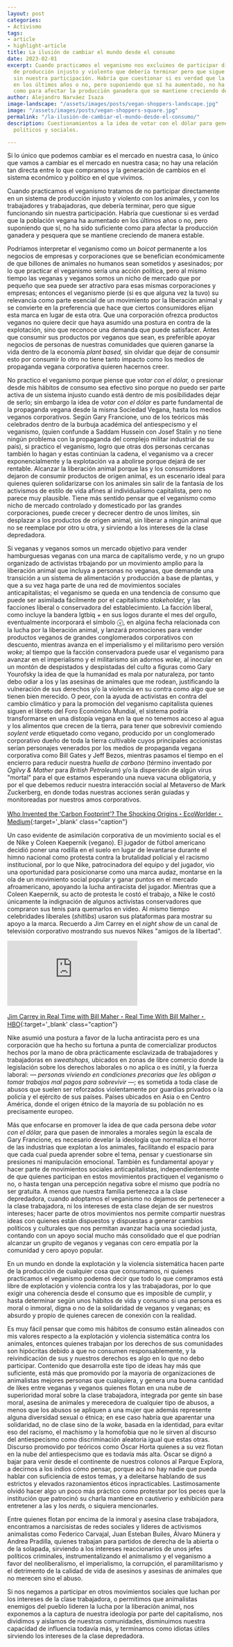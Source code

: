 ```yaml
---
layout: post
categories:
- Activismo
tags:
- article
- highlight-article
title: La ilusión de cambiar el mundo desde el consumo
date: 2023-02-01
excerpt: Cuando practicamos el veganismo nos excluimos de participar directamente en un sistema
  de producción injusto y violento que debería terminar pero que sigue funcionando
  sin nuestra participación. Habría que cuestionar si es verdad que la población vegana ha aumentado
  en los últimos años o no, pero suponiendo que sí ha aumentado, no ha sido suficiente
  como para afectar la producción ganadera que se mantiene creciendo de manera estable.
author: Alejandro Narváez Isaza
image-landscape: "/assets/images/posts/vegan-shoppers-landscape.jpg"
image: "/assets/images/posts/vegan-shoppers-square.jpg"
permalink: "/la-ilusión-de-cambiar-el-mundo-desde-el-consumo/"
description: Cuestionamientos a la idea de votar con el dólar para generar cambios
  políticos y sociales.

---
```

<p class="p-big">Si lo único que podemos cambiar es el mercado en nuestra casa, lo único que vamos a cambiar es el mercado en nuestra casa; no hay una relación tan directa entre lo que compramos y la generación de cambios en el sistema económico y político en el que vivimos.</p>

Cuando practicamos el veganismo tratamos de no participar directamente en un sistema de producción injusto y violento con los animales, y con los trabajadores y trabajadoras, que debería terminar, pero que sigue funcionando sin nuestra participación. Habría que cuestionar si es verdad que la población vegana ha aumentado en los últimos años o no, pero suponiendo que sí, no ha sido suficiente como para afectar la producción ganadera y pesquera que se mantiene creciendo de manera estable.

Podríamos interpretar el veganismo como un _boicot_ permanente a los negocios de empresas y corporaciones que se benefician económicamente de que billones de animales no humanos sean sometidos y asesinados; por lo que practicar el veganismo sería una acción política, pero al mismo tiempo las veganas y veganos somos un nicho de mercado que por pequeño que sea puede ser atractivo para esas mismas corporaciones y empresas; entonces el veganismo pierde (si es que alguna vez la tuvo) su relevancia como parte esencial de un movimiento por la liberación animal y se convierte en la preferencia que hace que ciertos consumidores elijan esta marca en lugar de esta otra. Que una corporación ofrezca productos veganos no quiere decir que haya asumido una postura en contra de la explotación, sino que reconoce una demanda que puede satisfacer. Antes que consumir sus productos por veganos que sean, es preferible apoyar negocios de personas de nuestras comunidades que quieren ganarse la vida dentro de la economía _plant based,_ sin olvidar que dejar de consumir esto por consumir lo otro no tiene tanto impacto como los medios de propaganda vegana corporativa quieren hacernos creer.

No practico el veganismo porque piense que _votar con el dólar,_ o presionar desde mis hábitos de consumo sea efectivo sino porque no puedo ser parte activa de un sistema injusto cuando está dentro de mis posibilidades dejar de serlo; sin embargo la idea de _votar con el dólar_ es parte fundamental de la propaganda vegana desde la misma Sociedad Vegana, hasta los medios veganos corporativos. Según Gary Francione, uno de los teóricos más celebrados dentro de la burbuja académica del antiespecismo y el veganismo, (quien confunde a Saddam Hussein con Josef Stalin y no tiene ningún problema con la propaganda del complejo militar industrial de su país), si practico el veganismo, logro que otras dos personas cercanas también lo hagan y estas continúan la cadena, el veganismo va a crecer exponencialmente y la explotación va a abolirse porque dejará de ser rentable. Alcanzar la liberación animal porque las y los consumidores dejaron de consumir productos de origen animal, es un escenario ideal para quienes quieren solidarizarse con los animales sin salir de la fantasía de los activismos de estilo de vida afines al individualismo capitalista, pero no parece muy plausible. Tiene más sentido pensar que el veganismo como nicho de mercado controlado y domesticado por las grandes corporaciones, puede crecer y decrecer dentro de unos límites, sin desplazar a los productos de origen animal, sin liberar a ningún animal que no se reemplace por otro u otra, y sirviendo a los intereses de la clase depredadora.

Si veganas y veganos somos un mercado objetivo para vender hamburguesas veganas con una marca de capitalismo verde, y no un grupo organizado de activistas trbajando por un movimiento amplio para la liberación animal que incluya a personas no veganas, que demande una transición a un sistema de alimentación y producción a base de plantas, y que a su vez haga parte de una red de movimientos sociales anticapitalistas; el veganismo se queda en una tendencia de consumo que puede ser asimilada fácilmente por el capitalismo _stakeholder,_ y las facciones liberal o conservadora del establecimiento. La facción liberal, como incluye la bandera lgtbiq + en sus logos durante el mes del orgullo, eventualmente incorporará el símbolo ⓥ, en algúna fecha relacionada con la lucha por la liberación animal, y lanzará promociones para vender productos veganos de grandes conglomerados corporativos con descuento, mientras avanza en el imperialismo y el militarismo pero versión _woke;_ al tiempo que la facción conservadora puede usar el veganismo para avanzar en el imperialismo y el militarismo sin adornos _woke,_ al inocular en un montón de despistados y despistadas del culto a figuras como Gary Yourofsky la idea de que la humanidad es mala por naturaleza, por tanto debo odiar a los y las asesinas de animales que me rodean, justificando la vulneración de sus derechos y/o la violencia en su contra como algo que se tienen bien merecido. O peor, con la ayuda de activistas en contra del cambio climático y para la promoción del veganismo capitalista quienes siguen el libreto del Foro Económico Mundial, el sistema podría transformarse en una distopía vegana en la que no tenemos acceso al agua y los alimentos que crecen de la tierra, para tener que sobrevivir comiendo _soylent verde_ etiquetado como vegano, producido por un conglomerado corporativo dueño de toda la tierra cultivable cuyos principales accionistas serían personajes venerados por los medios de propaganda vegana corporativa como Bill Gates y Jeff Bezos, mientras pasamos el tiempo en el encierro para reducir nuestra _huella de carbono_ (término inventado por _Ogilvy & Mather_ para _British Petroleum_) y/o la dispersión de algún virus "mortal" para el que estamos esperando una nueva vacuna obligatoria, y por el que debemos reducir nuestra interacción social al Metaverso de Mark Zuckerberg, en donde todas nuestras acciones serán guiadas y monitoreadas por nuestros amos corporativos.

[Who Invented the ‘Carbon Footprint’? The Shocking Origins・EcoWorlder・Medium](https://medium.com/greener-together/who-invented-the-carbon-footprint-the-shocking-origins-13d940d05f59){:target='_blank' class="caption"}

Un caso evidente de asimilación corporativa de un movimiento social es el de Nike y Coleen Kaepernik (vegano). El jugador de fútbol americano decidió poner una rodilla en el suelo en lugar de levantarse durante el himno nacional como protesta contra la brutalidad policial y el racismo institucional, por lo que Nike, patrocinadora del equipo y del jugador, vio una oportunidad para posicionarse como una marca audaz, montarse en la ola de un movimiento social popular y ganar puntos en el mercado afroamericano, apoyando la lucha antiracista del jugador. Mientras que a Coleen Kaepernik, su acto de protesta le costó el trabajo, a Nike le costó únicamente la indignación de algunos activistas conservadores que compraron sus tenis para quemarlos en video. Al mismo tiempo celebridades liberales (_shitlibs_) usaron sus plataformas para mostrar su apoyo a la marca. Recuerdo a Jim Carrey en el _night show_ de un canal de televisión corporativo mostrando sus nuevos Nikes "amigos de la libertad".

<div class="video-wrapper">
<iframe src="https://www.youtube.com/embed/ZkFUU-xJM6I" frameborder="0" allow="accelerometer; autoplay; clipboard-write; encrypted-media; gyroscope; picture-in-picture" allowfullscreen></iframe>
</div>

[Jim Carrey in Real Time with Bill Maher・Real Time With Bill Malher・HBO](https://www.youtube.com/watch?v=ZkFUU-xJM6I){:target='_blank' class="caption"}

Nike asumió una postura a favor de la lucha antiracista pero es una corporación que ha hecho su fortuna a punta de comercializar productos hechos por la mano de obra prácticamente esclavizada de trabajadores y trabajadoras en _sweatshops,_ ubicados en zonas de libre comercio donde la legislación sobre los derechos laborales o no aplica o es inútil, y la fuerza laboral: _— personas viviendo en condiciones precarias que les obligan a tomar trabajos mal pagos para sobrevivir —_; es sometida a toda clase de abusos que suelen ser reforzados violentamente por guardias privados o la policía y el ejército de sus países. Países ubicados en Asia o en Centro América, donde el origen étnico de la mayoría de su población no es precisamente europeo.

Más que enfocarse en promover la idea de que cada persona debe _votar con el dólar,_ para que pasen de inmorales a morales según la escala de Gary Francione, es necesario develar la ideología que normaliza el horror de las industrias que explotan a los animales, facilitando el espacio para que cada cual pueda aprender sobre el tema, pensar y cuestionarse sin presiones ni manipulación emocional. También es fundamental apoyar y hacer parte de movimientos sociales anticapitalistas, independientemente de que quienes participan en estos movimientos practiquen el veganismo o no, o hasta tengan una percepción negativa sobre el mismo que podría no ser gratuita. A menos que nuestra familia pertenezca a la clase depredadora, cuando adoptamos el veganismo no dejamos de pertenecer a la clase trabajadora, ni los intereses de esta clase dejan de ser nuestros intereses; hacer parte de otros movimientos nos permite compartir nuestras ideas con quienes están dispuestos y dispuestas a generar cambios políticos y culturales que nos permitan avanzar hacia una sociedad justa, contando con un apoyo social mucho más consolidado que el que podrían alcanzar un grupito de veganos y veganas con cero empatía por la comunidad y cero apoyo popular.

En un mundo en donde la explotación y la violencia sistemática hacen parte de la producción de cualquier cosa que consumamos, ni quienes practicamos el veganismo podemos decir que todo lo que compramos está libre de explotación y violencia contra los y las trabajadoras, por lo que exigir una coherencia desde el consumo que es imposible de cumplir, y hasta determinar según unos hábitos de vida y consumo si una persona es moral o inmoral, digna o no de la solidaridad de veganos y veganas; es absurdo y propio de quienes carecen de conexión con la realidad.

Es muy fácil pensar que como mis hábitos de consumo están alineados con mis valores respecto a la explotación y violencia sistemática contra los animales, entonces quienes trabajan por los derechos de sus comunidades son hipócritas debido a que no consumen responsablemente, y la reivindicación de sus y nuestros derechos es algo en lo que no debo participar. Contenido que desarrolla este tipo de ideas hay más que suficiente, está más que promovido por la mayoría de organizaciones de animalistas mejores personas que cualquiera, y genera una buena cantidad de likes entre veganas y veganos quienes flotan en una nube de superioridad moral sobre la clase trabajadora, integrada por gente sin base moral, asesina de animales y merecedora de cualquier tipo de abusos, a menos que los abusos se apliquen a una mujer que además represente alguna diversidad sexual o étnica; en ese caso habría que aparentar una solidaridad, no de clase sino de la _woke,_ basada en la identidad, para evitar eso del racismo, el machismo y la homofobia que no le sirven al discurso del antiespecismo como discriminación aleatoria igual que estas otras. Discurso promovido por teóricos como Óscar Horta quienes a su vez flotan en la nube del antiespecismo que es todavía más alta. Óscar se dignó a bajar para venir desde el continente de nuestros colonos al Parque Explora, a decirnos a los indios cómo pensar, porque acá no hay nadie que pueda hablar con suficiencia de estos temas, y a deleitarse hablando de sus estrictos y elevados razonamientos éticos inpracticables. Lastimosamente olvidó hacer algo un poco más práctico como protestar por los peces que la institución que patrocinó su charla mantiene en cautiverio y exhibición para entretener a las y los _nerds,_ o siquiera mencionarles.

Entre quienes flotan por encima de la inmoral y asesina clase trabajadora, encontramos a narcisistas de redes sociales y líderes de activismos animalistas como Federico Carvajal, Juan Esteban Builes, Álvaro Múnera y Andrea Pradilla, quienes trabajan para partidos de derecha de la abierta o de la solapada, sirviendo a los intereses reaccionarios de unos jefes políticos criminales, instrumentalizando el animalismo y el veganismo a favor del neoliberalismo, el imperialismo, la corrupción, el paramilitarismo y el detrimento de la calidad de vida de asesinos y asesinas de animales que no merecen sino el abuso.

Si nos negamos a participar en otros movimientos sociales que luchan por los intereses de la clase trabajadora, o permitimos que animalistas enemigos del pueblo lideren la lucha por la liberación animal, nos exponemos a la captura de nuestra ideología por parte del capitalismo, nos dividimos y aislamos de nuestras comunidades, disminuimos nuestra capacidad de influencia todavía más, y terminamos como idiotas útiles sirviendo los intereses de la clase depredadora.
